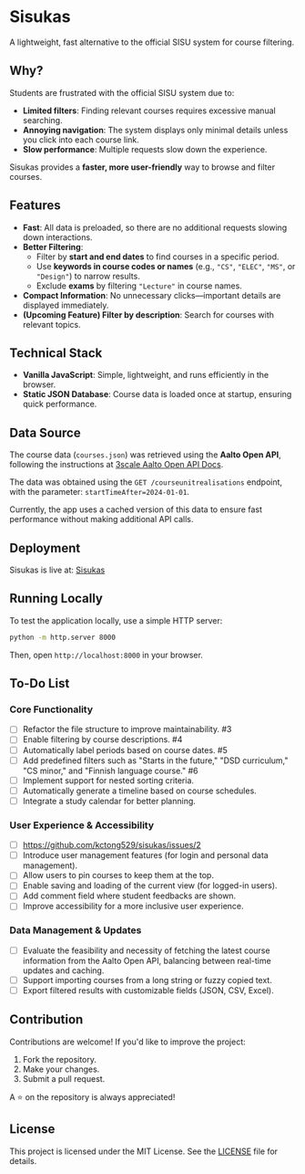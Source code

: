# Sisukas

A lightweight, fast alternative to the official SISU system for course filtering.

## Why?
Students are frustrated with the official SISU system due to:
- **Limited filters**: Finding relevant courses requires excessive manual searching.
- **Annoying navigation**: The system displays only minimal details unless you click into each course link.
- **Slow performance**: Multiple requests slow down the experience.

Sisukas provides a **faster, more user-friendly** way to browse and filter courses.

## Features
- **Fast**: All data is preloaded, so there are no additional requests slowing down interactions.
- **Better Filtering**:
  - Filter by **start and end dates** to find courses in a specific period.
  - Use **keywords in course codes or names** (e.g., `"CS"`, `"ELEC"`, `"MS"`, or `"Design"`) to narrow results.
  - Exclude **exams** by filtering `"Lecture"` in course names.
- **Compact Information**: No unnecessary clicks—important details are displayed immediately.
- **(Upcoming Feature) Filter by description**: Search for courses with relevant topics.

## Technical Stack
- **Vanilla JavaScript**: Simple, lightweight, and runs efficiently in the browser.
- **Static JSON Database**: Course data is loaded once at startup, ensuring quick performance.

## Data Source
The course data (`courses.json`) was retrieved using the **Aalto Open API**, following the instructions at [3scale Aalto Open API Docs](https://3scale.apps.ocp4.aalto.fi/docs/swagger/open_courses_sisu).

The data was obtained using the `GET /courseunitrealisations` endpoint, with the parameter: `startTimeAfter=2024-01-01`.

Currently, the app uses a cached version of this data to ensure fast performance without making additional API calls.

## Deployment
Sisukas is live at: [Sisukas](https://sisukas.fly.dev/)

## Running Locally
To test the application locally, use a simple HTTP server:

```sh
python -m http.server 8000
```

Then, open `http://localhost:8000` in your browser.

## To-Do List

### Core Functionality

- [ ] Refactor the file structure to improve maintainability. #3 
- [ ] Enable filtering by course descriptions. #4
- [ ] Automatically label periods based on course dates. #5
- [ ] Add predefined filters such as "Starts in the future," "DSD curriculum," "CS minor," and "Finnish language course." #6
- [ ] Implement support for nested sorting criteria.
- [ ] Automatically generate a timeline based on course schedules.
- [ ] Integrate a study calendar for better planning.

### User Experience & Accessibility

- [ ] https://github.com/kctong529/sisukas/issues/2
- [ ] Introduce user management features (for login and personal data management).
- [ ] Allow users to pin courses to keep them at the top.
- [ ] Enable saving and loading of the current view (for logged-in users).
- [ ] Add comment field where student feedbacks are shown.
- [ ] Improve accessibility for a more inclusive user experience.

### Data Management & Updates

- [ ] Evaluate the feasibility and necessity of fetching the latest course information from the Aalto Open API, balancing between real-time updates and caching.
- [ ] Support importing courses from a long string or fuzzy copied text.
- [ ] Export filtered results with customizable fields (JSON, CSV, Excel).

## Contribution
Contributions are welcome! If you'd like to improve the project:
1. Fork the repository.
2. Make your changes.
3. Submit a pull request.

A ⭐ on the repository is always appreciated!

## License
This project is licensed under the MIT License. See the [LICENSE](LICENSE) file for details.
